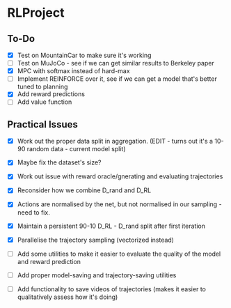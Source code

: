 # RLProject

## To-Do

- [x] Test on MountainCar to make sure it's working
- [ ] Test on MuJoCo - see if we can get similar results to Berkeley paper
- [x] MPC with softmax instead of hard-max
- [ ] Implement REINFORCE over it, see if we can get a model that's better tuned to planning
- [x] Add reward predictions
- [ ] Add value function

## Practical Issues

- [x] Work out the proper data split in aggregation. (EDIT - turns out it's a 10-90 random data - current model split)
- [x] Maybe fix the dataset's size?
- [x] Work out issue with reward oracle/gnerating and evaluating trajectories
- [x] Reconsider how we combine D_rand and D_RL
- [x] Actions are normalised by the net, but not normalised in our sampling - need to fix.
- [x] Maintain a persistent 90-10 D_RL - D_rand split after first iteration
- [x] Parallelise the trajectory sampling (vectorized instead)
- [ ] Add some utilities to make it easier to evaluate the quality of the model and reward prediction
- [ ] Add proper model-saving and trajectory-saving utilities
- [ ] Add functionality to save videos of trajectories (makes it easier to qualitatively assess how it's doing)


